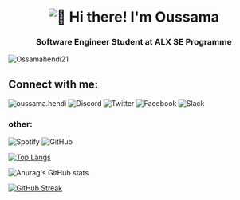 <h1 align="center">
  
<img src="https://raw.githubusercontent.com/Ossamahendi21/Ossamahendi21/main/intro.gif" alt="👋 Hi there! I'm Oussama" title="👋 Hi there! I'm oussama"/>
<h3 align="center">Software Engineer Student at ALX SE Programme</h3>
  
  <p align="left"> <img src="https://komarev.com/ghpvc/?username=Ossamahendi21&label=Profile%20views&color=0e75b6&style=for-the-badge" alt="Ossamahendi21" /> </p>

<h2 align="left">Connect with me:</h2>

![oussama.hendi](https://img.shields.io/badge/Instagram-%23E4405F.svg?style=for-the-badge&logo=Instagram&logoColor=white)
![Discord](https://img.shields.io/badge/Discord-%235865F2.svg?style=for-the-badge&logo=discord&logoColor=white)
![Twitter](https://img.shields.io/badge/Twitter-%231DA1F2.svg?style=for-the-badge&logo=Twitter&logoColor=white)
![Facebook](https://img.shields.io/badge/Facebook-%231877F2.svg?style=for-the-badge&logo=Facebook&logoColor=white)
![Slack](https://img.shields.io/badge/Slack-4A154B?style=for-the-badge&logo=slack&logoColor=white)

<h3 align="left">other:</h3>

![Spotify](https://img.shields.io/badge/Spotify-1ED760?style=for-the-badge&logo=spotify&logoColor=white)
![GitHub](https://img.shields.io/badge/github-%23121011.svg?style=for-the-badge&logo=github&logoColor=white)

[![Top Langs](https://github-readme-stats.vercel.app/api/top-langs/?username=Ossamahendi21&layout=compact)](https://github.com/anuraghazra/github-readme-stats)

![Anurag's GitHub stats](https://github-readme-stats.vercel.app/api?username=Ossamahendi21&show_icons=true&theme=radical)

[![GitHub Streak](https://streak-stats.demolab.com/?user=Ossamahendi21&theme=black-ice)](https://git.io/streak-stats)

  
  
  
  

